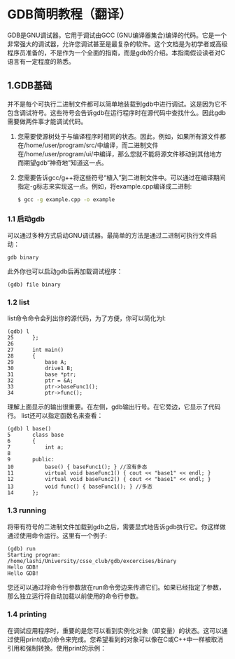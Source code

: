 # GDB简明教程（翻译）

GDB是GNU调试器。它用于调试由GCC (GNU编译器集合)编译的代码。它是一个非常强大的调试器，允许您调试甚至是最复杂的软件。这个文档是为初学者或高级程序员准备的，不是作为一个全面的指南，而是gdb的介绍。本指南假设读者对C语言有一定程度的熟悉。

## 1.GDB基础

并不是每个可执行二进制文件都可以简单地装载到gdb中进行调试。这是因为它不包含调试符号。这些符号会告诉gdb在运行程序时在源代码中查找什么。因此gdb需要做两件事才能调试代码。

1. 您需要使源树处于与编译程序时相同的状态。因此，例如，如果所有源文件都在/home/user/program/src/中编译，而二进制文件在/home/user/program/ui/中编译，那么您就不能将源文件移动到其他地方而期望gdb“神奇地”知道这一点。

2. 您需要告诉gcc/g++将这些符号“植入”到二进制文件中。可以通过在编译期间指定-g标志来实现这一点。例如，将example.cpp编译成二进制:
    ```bash
    $ gcc -g example.cpp -o example
    ```
### 1.1 启动gdb
可以通过多种方式启动GNU调试器。最简单的方法是通过二进制可执行文件启动：
```
gdb binary
```
此外你也可以启动gdb后再加载调试程序：
```
(gdb) file binary
```
### 1.2 list
list命令命令会列出你的源代码，为了方便，你可以简化为l:
```
(gdb) l
25      };
26
27      int main()
28      {
29          base A;
30          drive1 B;
31          base *ptr;
32          ptr = &A;
33          ptr->baseFunc1();
34          ptr->func();
```
理解上面显示的输出很重要。在左侧，gdb输出行号。在它旁边，它显示了代码行。
list还可以指定函数名来查看：
```
(gdb) l base()
5       class base
6       {
7           int a;
8
9       public:
10          base() { baseFunc1(); } //没有多态
11          virtual void baseFunc1() { cout << "base1" << endl; }
12          virtual void baseFunc2() { cout << "base1" << endl; }
13          void func() { baseFunc1(); } //多态
14      };
```
### 1.3 running
将带有符号的二进制文件加载到gdb之后，需要显式地告诉gdb执行它。你这样做通过使用命令运行。这里有一个例子:
```
(gdb) run
Starting program: /home/lashi/University/csse_club/gdb/excercises/binary
Hello GDB!
Hello GDB!
```
您还可以通过将命令行参数放在run命令旁边来传递它们。如果已经指定了参数，那么独立运行将自动加载以前使用的命令行参数。
### 1.4 printing
在调试应用程序时，重要的是您可以看到实例化对象（即变量）的状态。这可以通过使用print(或p)命令来完成。您希望看到的对象可以像在C或C++中一样被取消引用和强制转换。使用print的示例：
```

```